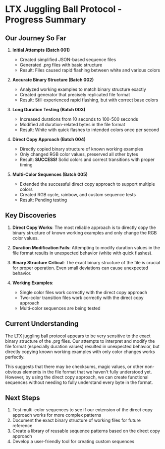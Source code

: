 # LTX Juggling Ball Protocol - Progress Summary

## Our Journey So Far

1. **Initial Attempts (Batch 001)**
   - Created simplified JSON-based sequence files
   - Generated .prg files with basic structure
   - Result: Files caused rapid flashing between white and various colors

2. **Accurate Binary Structure (Batch 002)**
   - Analyzed working examples to match binary structure exactly
   - Created generator that precisely replicated file format
   - Result: Still experienced rapid flashing, but with correct base colors

3. **Long Duration Testing (Batch 003)**
   - Increased durations from 10 seconds to 100-500 seconds
   - Modified all duration-related bytes in the file format
   - Result: White with quick flashes to intended colors once per second

4. **Direct Copy Approach (Batch 004)**
   - Directly copied binary structure of known working examples
   - Only changed RGB color values, preserved all other bytes
   - Result: **SUCCESS!** Solid colors and correct transitions with proper timing

5. **Multi-Color Sequences (Batch 005)**
   - Extended the successful direct copy approach to support multiple colors
   - Created RGB cycle, rainbow, and custom sequence tests
   - Result: Pending testing

## Key Discoveries

1. **Direct Copy Works**: The most reliable approach is to directly copy the binary structure of known working examples and only change the RGB color values.

2. **Duration Modification Fails**: Attempting to modify duration values in the file format results in unexpected behavior (white with quick flashes).

3. **Binary Structure Critical**: The exact binary structure of the file is crucial for proper operation. Even small deviations can cause unexpected behavior.

4. **Working Examples**:
   - Single color files work correctly with the direct copy approach
   - Two-color transition files work correctly with the direct copy approach
   - Multi-color sequences are being tested

## Current Understanding

The LTX juggling ball protocol appears to be very sensitive to the exact binary structure of the .prg files. Our attempts to interpret and modify the file format (especially duration values) resulted in unexpected behavior, but directly copying known working examples with only color changes works perfectly.

This suggests that there may be checksums, magic values, or other non-obvious elements in the file format that we haven't fully understood yet. However, by using the direct copy approach, we can create functional sequences without needing to fully understand every byte in the format.

## Next Steps

1. Test multi-color sequences to see if our extension of the direct copy approach works for more complex patterns
2. Document the exact binary structure of working files for future reference
3. Create a library of reusable sequence patterns based on the direct copy approach
4. Develop a user-friendly tool for creating custom sequences